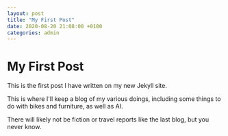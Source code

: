 ```yaml
---
layout: post
title: "My First Post"
date: 2020-08-20 21:08:00 +0100
categories: admin
---
```

# My First Post

This is the first post I have written on my new Jekyll site. 

This is where I'll keep a blog of my various doings, including some things to do with bikes and furniture, as well as AI. 

There will likely not be fiction or travel reports like the last blog, but you never know. 
